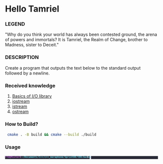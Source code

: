 # Hello Tamriel

### LEGEND

"Why do you think your world has always been contested ground, the arena of powers and
immortals? It is Tamriel, the Realm of Change, brother to Madness, sister to Deceit."

### DESCRIPTION

Create a program that outputs the text below to the standard output followed by a newline.

### Received knowledge
1. [Basics of I/O library](https://en.cppreference.com/w/cpp/io)
2. [iostream](https://en.cppreference.com/w/cpp/io/basic_iostream)
2. [istream](https://en.cppreference.com/w/cpp/io/basic_istream)
3. [ostream](https://en.cppreference.com/w/cpp/io/basic_ostream)

### How to Build?
```bash
 cmake . -B build && cmake --build ./build
 ```

### Usage
![Usage](.local/usage.svg)
